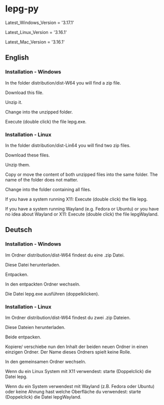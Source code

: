 # lepg-py

Latest_Windows_Version = '3.17.1'

Latest_Linux_Version = '3.16.1'

Latest_Mac_Version = '3.16.1'


## English
### Installation - Windows
In the folder distribution/dist-W64 you will find a zip file.

Download this file.

Unzip it.

Change into the unzipped folder.

Execute (double click) the file lepg.exe.

### Installation - Linux
In the folder distribution/dist-Lin64 you will find two zip files.

Download these files.

Unzip them.

Copy or move the content of both unzipped files into the same folder. The name of the folder does not matter.

Change into the folder containing all files.

If you have a system running X11: Execute (double click) the file lepg.

If you have a system running Wayland (e.g. Fedora or Ubuntu) or you have no idea about Wayland or X11: Execute (double click) the file lepgWayland.


## Deutsch
### Installation - Windows
Im Ordner distribution/dist-W64 findest du eine .zip Datei.

Diese Datei herunterladen.

Entpacken.

In den entpackten Ordner wechseln.

Die Datei lepg.exe ausführen (doppelklicken).

### Installation - Linux
Im Ordner distribution/dist-W64 findest du zwei .zip Dateien.

Diese Dateien herunterladen.

Beide entpacken.

Kopiere/ verschiebe nun den Inhalt der beiden neuen Ordner in einen einzigen Ordner. Der Name dieses Ordners spielt keine Rolle. 

In den gemeinsamen Ordner wechseln.

Wenn du ein Linux System mit X11 verwendest: starte (Doppelclick) die Datei lepg.

Wenn du ein System verwendest mit Wayland (z.B. Fedora oder Ubuntu) oder keine Ahnung hast welche Oberfläche du verwendest: starte (Doppelclick) die Datei lepgWayland.
